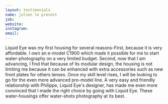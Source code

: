 ```yaml
---
layout: testimonials
name: julien le prevost
job:  
website:
instagram:
email: 
---
```

Liquid Eye was my first housing for several reasons-First, because it is very affordable. I own an e-model C1900 which made it possible for me to start water-photography on a very limited budget.
Second, now that I am advancing, I find that because of its modular design, the housing is not limiting me because it can be enhanced with extra accessories such as new front plates for others lenses. Once my skill level rises, I will be looking to go for the even more advanced pro-model line.
A very easy and friendly relationship with Philippe, Liquid Eye's designer, has made me even more convinced that I made the right choice by going with Liquid Eye. These water-housings offer water-shots photography at its best.
